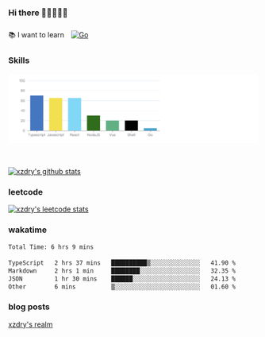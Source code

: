 ### Hi there 👋👋👋👋👋

 :books: I want to learn <a href="https://go.dev/" target="_blank"><img style="margin: 10px" src="https://profilinator.rishav.dev/skills-assets/go-original.svg" alt="Go" height="50" /></a>  

### Skills
![](img/2022-09-05-22-04-20.png)

<br />

[![xzdry's github stats](https://github-readme-stats.vercel.app/api?username=xzdry&count_private=true&show_icons=true&theme=vue)](https://github.com/xzdry)

### leetcode
[![xzdry's leetcode stats](https://leetcard.jacoblin.cool/xzdry-2?theme=light&font=Anek%20Kannada&site=cn)](https://leetcode.cn/u/xzdry-2/)

### wakatime
<!--START_SECTION:waka-->

```text
Total Time: 6 hrs 9 mins

TypeScript   2 hrs 37 mins   ██████████▒░░░░░░░░░░░░░░   41.90 %
Markdown     2 hrs 1 min     ████████░░░░░░░░░░░░░░░░░   32.35 %
JSON         1 hr 30 mins    ██████░░░░░░░░░░░░░░░░░░░   24.13 %
Other        6 mins          ▒░░░░░░░░░░░░░░░░░░░░░░░░   01.60 %
```

<!--END_SECTION:waka-->

### blog posts
[xzdry's realm](https://www.justdry.net/)
